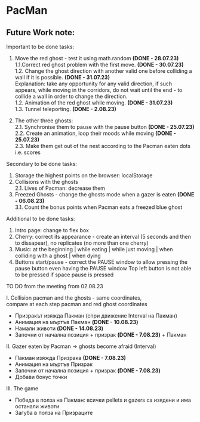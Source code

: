 # PacMan

<h2>Future Work note: </h2>

Important to be done tasks:
1. Move the red ghost - test it using math.random **(DONE - 28.07.23)** <br />
   1.1.Correct red ghost problem with the first move. **(DONE - 30.07.23)** <br />
   1.2. Change the ghost direction with another valid one before colliding a wall if it is possible. **(DONE - 31.07.23)** <br />
      Explanation: take any opportunity for any valid direction, if such appears, while moving in the corridors, do not wait until the end - to collide a wall in order to change the direction. <br />
   1.2. Animation of the red ghost while moving. **(DONE - 31.07.23)** <br />
   1.3. Tunnel teleporting. **(DONE - 2.08.23)** <br />

2. The other three ghosts:<br />
   2.1. Synchronise them to pause with the pause button **(DONE - 25.07.23)** <br />
   2.2. Create an animation, loop their moods while moving **(DONE - 25.07.23)** <br />
   2.3. Make them get out of the nest according to the Pacman eaten dots i.e. scores<br />

Secondary to be done tasks: 
1. Storage the highest points on the browser: localStorage
2. Collisions with the ghosts <br />
   2.1. Lives of Pacman: decrease them
3. Freezed Ghosts - change the ghosts mode when a gazer is eaten **(DONE - 06.08.23)** <br />
   3.1. Count the bonus points when Pacman eats a freezed blue ghost

Additional to be done tasks: 
1. Intro page: change to flex box 
2. Cherry: correct its appearance  - create an interval (5 seconds and then to dissapear), no replicates (no more than one cherry)
3. Music: at the beginning | while eating | while just moving | when colliding with a ghost | when dying
4. Buttons start/pause - correct the PAUSE window to allow pressing the pause button even having the PAUSE window  Top left button is not able to be pressed if space pause is pressed



TO DO from the meeting from 02.08.23 <br />

I. Collision pacman and the ghosts - same coordinates,  
compare at each step pacman and red ghost coordinates <br />
- Призракът изяжда Пакман (спри движение  Interval на Пакман)<br />
- Анимация на мъртъв Пакман **(DONE - 10.08.23)** <br />
- Намали животи **(DONE - 14.08.23)** <br />
- Започни от начална позиция + призрак  **(DONE - 7.08.23)** + Пакман  <br />


II. Gazer eaten by Pacman -> ghosts become afraid  (Interval)<br />
- Пакман изяжда Призракa **(DONE - 7.08.23)** <br /> 
- Анимация на мъртъв Призрак<br />
- Започни от начална позиция + призрак **(DONE - 7.08.23)**  <br />
 - Добави бонус точки<br />

III. The game <br />
- Победа в полза на Пакман: всички pellets и gazers са изядени и има останали животи <br />
- Загуба в полза на Призраците <br />
